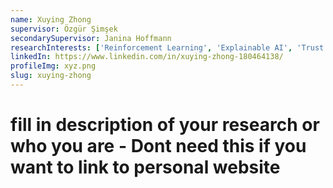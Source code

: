 ```yaml
---
name: Xuying Zhong
supervisor: Özgür Şimşek
secondarySupervisor: Janina Hoffmann
researchInterests: ['Reinforcement Learning', 'Explainable AI', 'Trust in AI', 'Human-Centred AI']
linkedIn: https://www.linkedin.com/in/xuying-zhong-180464138/
profileImg: xyz.png
slug: xuying-zhong
---
```


# fill in description of your research or who you are - Dont need this if you want to link to personal website
